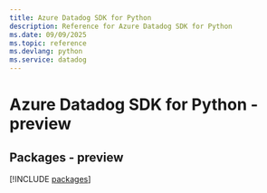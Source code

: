 ```yaml
---
title: Azure Datadog SDK for Python
description: Reference for Azure Datadog SDK for Python
ms.date: 09/09/2025
ms.topic: reference
ms.devlang: python
ms.service: datadog
---
```

# Azure Datadog SDK for Python - preview
## Packages - preview
[!INCLUDE [packages](datadog-index.md)]